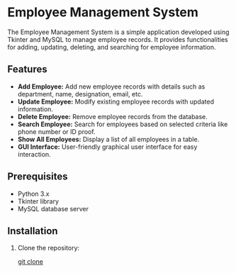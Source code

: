 # Employee Management System

The Employee Management System is a simple application developed using Tkinter and MySQL to manage employee records. It provides functionalities for adding, updating, deleting, and searching for employee information.

## Features

- **Add Employee:** Add new employee records with details such as department, name, designation, email, etc.
- **Update Employee:** Modify existing employee records with updated information.
- **Delete Employee:** Remove employee records from the database.
- **Search Employee:** Search for employees based on selected criteria like phone number or ID proof.
- **Show All Employees:** Display a list of all employees in a table.
- **GUI Interface:** User-friendly graphical user interface for easy interaction.

## Prerequisites

- Python 3.x
- Tkinter library
- MySQL database server

## Installation

1. Clone the repository:

  
   [git clone](https://github.com/Dhruvkhanna26/EMS-PROJECT)
   

